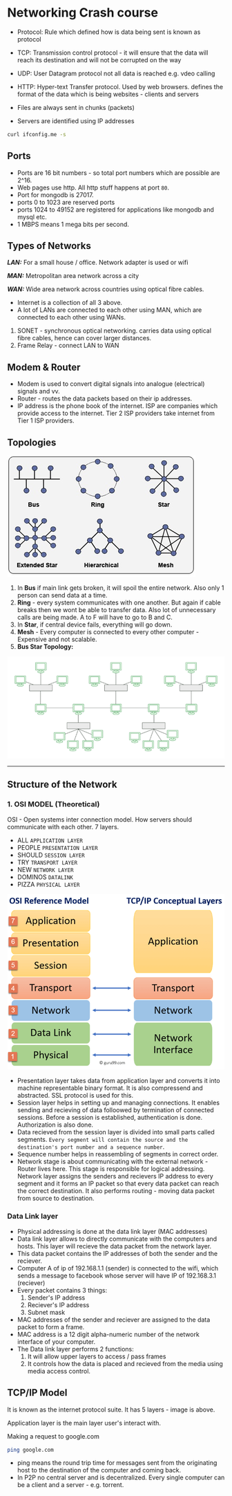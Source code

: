 # Networking Crash course
- Protocol: Rule which defined how is data being sent is known as protocol
- TCP: Transmission control protocol - it will ensure that the data will reach its destination and will not be corrupted on the way
- UDP: User Datagram protocol not all data is reached e.g. vdeo calling
- HTTP: Hyper-text Transfer protocol. Used by web browsers. defines the format of the data which is being websites - clients and servers 

- Files are always sent in chunks (packets)
- Servers are identified using IP addresses

```bash
curl ifconfig.me -s
```
## Ports
- Ports are 16 bit numbers - so total port numbers which are possible are 2^16.
- Web pages use http. All http stuff happens at port `80`.
- Port for mongodb is 27017.
- ports 0 to 1023 are reserved ports
- ports 1024 to 49152 are registered for applications like mongodb and mysql etc.
- 1 MBPS means 1 mega bits per second.

## Types of Networks
**_LAN:_** For a small house / office. Network adapter is used or wifi

**_MAN:_** Metropolitan area network across a city

**_WAN:_**  Wide area network across countries using optical fibre cables.

- Internet is a collection of all 3 above.
- A lot of LANs are connected to each other using MAN, which are connected to each other using WANs.

1. SONET - synchronous optical networking. carries data using optical fibre cables, hence can cover larger distances.
2. Frame Relay - connect LAN to WAN

## Modem & Router
- Modem is used to convert digital signals into analogue (electrical) signals and vv.
- Router - routes the data packets based on their ip addresses.
- IP address is the phone book of the internet. ISP are companies which provide access to the internet. Tier 2 ISP providers take internet from Tier 1 ISP providers.

## Topologies
![alt text](image.png)

1. In **Bus** if main link gets broken, it will spoil the entire network. Also only 1 person can send data at a time.
2. **Ring** - every system communicates with one another. But again if cable breaks then we wont be able to transfer data. Also lot of unnecessary calls are being made. A to F will have to go to B and C.
3. In **Star**, if central device fails, everything will go down.
4. **Mesh** - Every computer is connected to every other computer - Expensive and not scalable.
5. **Bus Star Topology:**

![alt text](image-1.png)

----
## Structure of the Network
### 1. OSI MODEL (Theoretical)

OSI - Open systems inter connection model. How servers should communicate with each other. 7 layers.

- ALL `APPLICATION LAYER`
- PEOPLE `PRESENTATION LAYER`
- SHOULD `SESSION LAYER`
- TRY `TRANSPORT LAYER`
- NEW `NETWORK LAYER`
- DOMINOS  `DATALINK`
- PIZZA `PHYSICAL LAYER`

![alt text](image-2.png)

- Presentation layer takes data from application layer and converts it into machine representable binary format. It is also compressend and abstracted. SSL protocol is used for this.
- Session layer helps in setting up and managing connections. It enables sending and recieving of data folloowed by termination of connected sessions. Before a session is established, authentication is done. Authorization is also done.
- Data recieved from the session layer is divided into small parts called segments. `Every segment will contain the source and the destination's port number and a sequence number`.
- Sequence number helps in reassembling of segments in correct order.
- Network stage is about communicating with the external network - Router lives here. This stage is responsible for logical addressing. Network layer assigns the senders and recievers IP address to every segment and it forms an IP packet so that every data packet can reach the correct destination. It also performs routing - moving data packet from source to destination.
### Data Link layer
- Physical addressing is done at the data link layer (MAC addresses)
- Data link layer allows to directly communicate with the computers and hosts. This layer will recieve the data packet from the network layer.
- This data packet contains the IP addresses of both the sender and the reciever.
- Computer A of ip of 192.168.1.1 (sender) is connected to the wifi, which sends a message to facebook whose server will have IP of 192.168.3.1 (reciever)
- Every packet contains 3 things:
    1. Sender's IP address
    2. Reciever's IP address
    3. Subnet mask
- MAC addresses of the sender and reciever are assigned to the data packet to form a frame.
- MAC address is a 12 digit alpha-numeric number of the network interface of your computer.
- The Data link layer performs 2 functions:
    1. It will allow upper layers to access / pass frames
    2. It controls how the data is placed and recieved from the media using media access control.

## TCP/IP Model
It is known as the internet protocol suite. It has 5 layers - image is above.

Application layer is the main layer user's interact with.

Making a request to google.com
```bash
ping google.com
```
- ping means the round trip time for messages sent from the originating host to the destination of the computer and coming back.
- In P2P no central server and is decentralized. Every single computer can be a client and a server - e.g. torrent.
